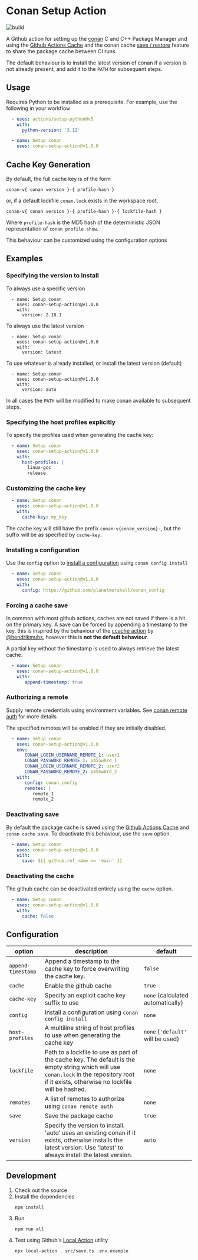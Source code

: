 Conan Setup Action
==================
![build](https://github.com/planetmarshall/conan-setup-action/actions/workflows/main.yml/badge.svg)

A Github action for setting up the [conan](https://conan.io/) C and C++ Package Manager and using
the [Github Actions Cache](https://docs.github.com/en/actions/writing-workflows/choosing-what-your-workflow-does/caching-dependencies-to-speed-up-workflows)
and the conan cache [save / restore](https://docs.conan.io/2/devops/save_restore.html) feature to share the package cache
between CI runs.

The default behaviour is to install the latest version of conan if a version is not
already present, and add it to the `PATH` for subsequent steps.

Usage
-----

Requires Python to be installed as a prerequisite. For example, use the following
in your workflow

```yaml
  - uses: actions/setup-python@v5
    with:
      python-version: '3.12'

  - name: Setup conan
    uses: conan-setup-action@v1.0.0
```

## Cache Key Generation

By default, the full cache key is of the form

```
conan-v{ conan version }-{ profile-hash }
```
or, if a default lockfile `conan.lock` exists in the workspace root, 
```
conan-v{ conan version }-{ profile-hash }-{ lockfile-hash }
```

Where `profile-hash` is the MD5 hash of the deterministic JSON representation of `conan profile show`.

This behaviour can be customized using the configuration options

## Examples

### Specifying the version to install

To always use a specific version

```
  - name: Setup conan
    uses: conan-setup-action@v1.0.0
    with:
      version: 2.18.1
```

To always use the latest version

```
  - name: Setup conan
    uses: conan-setup-action@v1.0.0
    with:
      version: latest
```

To use whatever is already installed, or install the latest version (default)

```
  - name: Setup conan
    uses: conan-setup-action@v1.0.0
    with:
      version: auto
```

In all cases the `PATH` will be modified to make conan available to subsequent steps.

### Specifying the host profiles explicitly

To specify the profiles used when generating the cache key:

```yaml
  - name: Setup conan
    uses: conan-setup-action@v1.0.0
    with:
      host-profiles: |
        linux-gcc
        release
```

### Customizing the cache key

```yaml
  - name: Setup conan
    uses: conan-setup-action@v1.0.0
    with:
      cache-key: my_key
```

The cache key will still have the prefix `conan-v{conan_version}-`, but the suffix will be as specified by
`cache-key`.

### Installing a configuration

Use the `config` option to 
[install a configuration](https://docs.conan.io/2/reference/commands/config.html#conan-config-install) using 
`conan config install`

```yaml
  - name: Setup conan
    uses: conan-setup-action@v1.0.0
    with:
      config: https://github.com/planetmarshall/conan_config
```

### Forcing a cache save

In common with most github actions, caches are not saved if there is a hit on the primary key.
A save can be forced by appending a timestamp to the key. this is inspired by the behaviour of the
[ccache action](https://github.com/hendrikmuhs/ccache-action) by [@hendrikmuhs](https://github.com/hendrikmuhs), however this is **not the default behaviour**.

A partial key without the timestamp is used to always retrieve the latest cache.

```yaml
  - name: Setup conan
    uses: conan-setup-action@v1.0.0
    with:
       append-timestamp: true
```

### Authorizing a remote

Supply remote credentials using environment variables. See 
[conan remote auth](https://docs.conan.io/2/reference/commands/remote.html#conan-remote-auth) for more details

The specified remotes will be enabled if they are initially disabled.

```yaml
  - name: Setup conan
    uses: conan-setup-action@v1.0.0
    env:
       CONAN_LOGIN_USERNAME_REMOTE_1: user1
       CONAN_PASSWORD_REMOTE_1: p455w0rd_1
       CONAN_LOGIN_USERNAME_REMOTE_2: user2
       CONAN_PASSWORD_REMOTE_2: p455w0rd_2
    with:
       config: conan_config
       remotes: |
          remote_1
          remote_2
```

### Deactivating save

By default the package cache is saved using the 
[Github Actions Cache](https://docs.github.com/en/actions/writing-workflows/choosing-what-your-workflow-does/caching-dependencies-to-speed-up-workflows)
and `conan cache save`. To deactivate this behaviour, use the `save` option.

```yaml
  - name: Setup conan
    uses: conan-setup-action@v1.0.0
    with:
      save: ${{ github.ref_name == 'main' }}
```

### Deactivating the cache

The github cache can be deactivated entirely using the `cache` option.

```yaml
  - name: Setup conan
    uses: conan-setup-action@v1.0.0
    with:
      cache: false
```

Configuration
-------------

| option             | description                                                                                                                                                                                | default                          |
|--------------------|--------------------------------------------------------------------------------------------------------------------------------------------------------------------------------------------|----------------------------------|
| `append-timestamp` | Append a timestamp to the cache key to force overwriting the cache key.                                                                                                                    | `false`                          |               
| `cache`            | Enable the github cache                                                                                                                                                                    | `true`                           |
| `cache-key`        | Specify an explicit cache key suffix to use                                                                                                                                                | `none` (calculated automatically)|
| `config`           | Install a configuration using `conan config install`                                                                                                                                       | `none`                           |               
| `host-profiles`    | A multiline string of host profiles to use when generating the cache key                                                                                                                   | `none` (`'default'` will be used)|
| `lockfile`         | Path to a lockfile to use as part of the cache key. The default is the empty string which will use `conan.lock` in the repository root if it exists, otherwise no lockfile will be hashed. | `none`                           |               
| `remotes`          | A list of remotes to authorize using `conan remote auth`                                                                                                                                   | `none`                           |               
| `save`             | Save the package cache                                                                                                                                                                     | `true`                           |               
| `version`          | Specify the version to install. 'auto' uses an existing conan if it exists, otherwise installs the latest version. Use 'latest' to always install the latest version.                      | `auto`                           |

Development
-----------

1. Check out the source
2. Install the dependencies
   ```
   npm install
   ``` 
3. Run 
   ```
   npm run all
   ```
4. Test using Github's [Local Action](https://github.com/github/local-action) utility
    ```
    npx local-action . src/save.ts .env.example
    ```
